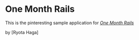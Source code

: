 # One Month Rails

This is the pinteresting sample application for
[*One Month Rails*](http://onemonthrails.com)

by [Ryota Haga]